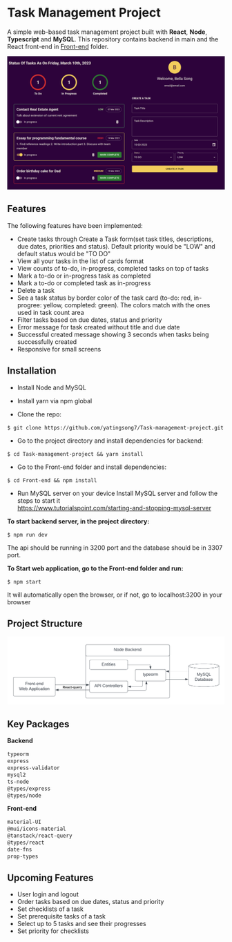 # Task Management Project

A simple web-based task management project built with **React**, **Node**, **Typescript** and **MySQL**.
This repository contains backend in main and the React front-end in [Front-end](https://github.com/yatingsong7/Task-management-project/tree/main/Front-end) folder.

![](/Front-end/.github/Screenshot.png)

## Features

The following features have been implemented:

- Create tasks through Create a Task form(set task titles, descriptions, due dates, priorities and status). Default priority would be "LOW" and default status would be "TO DO"
- View all your tasks in the list of cards format
- View counts of to-do, in-progress, completed tasks on top of tasks
- Mark a to-do or in-progress task as completed
- Mark a to-do or completed task as in-progress
- Delete a task
- See a task status by border color of the task card (to-do: red, in-progree: yellow, completed: green). The colors match with the ones used in task count area
- Filter tasks based on due dates, status and priority
- Error message for task created without title and due date
- Successful created message showing 3 seconds when tasks being successfully created
- Responsive for small screens

## Installation

- Install Node and MySQL
- Install yarn via npm global

- Clone the repo:

```
$ git clone https://github.com/yatingsong7/Task-management-project.git
```

- Go to the project directory and install dependencies for backend:

```
$ cd Task-management-project && yarn install
```

- Go to the Front-end folder and install dependencies:

```
$ cd Front-end && npm install
```

- Run MySQL server on your device
  Install MySQL server and follow the steps to start it  
  https://www.tutorialspoint.com/starting-and-stopping-mysql-server

**To start backend server, in the project directory:**

```
$ npm run dev
```

The api should be running in 3200 port and the database should be in 3307 port.

**To Start web application, go to the Front-end folder and run:**

```
$ npm start
```

It will automatically open the browser, or if not, go to localhost:3200 in your browser

## Project Structure

![](/Front-end/.github/Diagram.png)

## Key Packages

**Backend**

```
typeorm
express
express-validator
mysql2
ts-node
@types/express
@types/node
```

**Front-end**

```
material-UI
@mui/icons-material
@tanstack/react-query
@types/react
date-fns
prop-types
```

## Upcoming Features

- User login and logout
- Order tasks based on due dates, status and priority
- Set checklists of a task
- Set prerequisite tasks of a task
- Select up to 5 tasks and see their progresses
- Set priority for checklists
